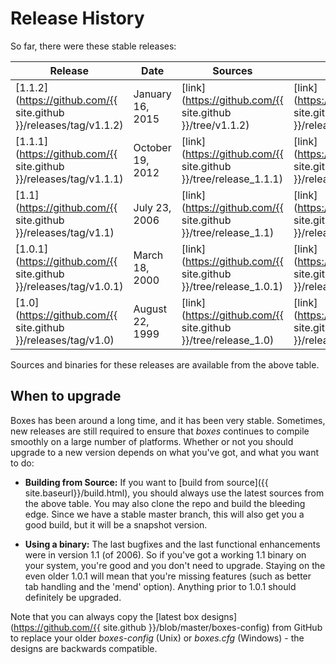 # Release History

So far, there were these stable releases:

Release | Date           | Sources                                                         | Binaries
------- | -------------- | --------------------------------------------------------------- | -----------
[1.1.2](https://github.com/{{ site.github }}/releases/tag/v1.1.2) | January 16, 2015 | [link](https://github.com/{{ site.github }}/tree/v1.1.2)        | [link](https://github.com/{{ site.github }}/releases/tag/v1.1.2)
[1.1.1](https://github.com/{{ site.github }}/releases/tag/v1.1.1) | October 19, 2012 | [link](https://github.com/{{ site.github }}/tree/release_1.1.1) | [link](https://github.com/{{ site.github }}/releases/tag/v1.1.1)
[1.1](https://github.com/{{ site.github }}/releases/tag/v1.1)     | July 23, 2006    | [link](https://github.com/{{ site.github }}/tree/release_1.1)   | [link](https://github.com/{{ site.github }}/releases/tag/v1.1)
[1.0.1](https://github.com/{{ site.github }}/releases/tag/v1.0.1) | March 18, 2000   | [link](https://github.com/{{ site.github }}/tree/release_1.0.1) | [link](https://github.com/{{ site.github }}/releases/tag/v1.0.1)
[1.0](https://github.com/{{ site.github }}/releases/tag/v1.0)     | August 22, 1999  | [link](https://github.com/{{ site.github }}/tree/release_1.0)   | [link](https://github.com/{{ site.github }}/releases/tag/v1.0)

Sources and binaries for these releases are available from the above table.

## When to upgrade

Boxes has been around a long time, and it has been very stable. Sometimes, new releases are still required to ensure that *boxes* continues to compile smoothly on a large number of platforms. Whether or not you should upgrade to a new version depends on what you've got, and what you want to do:

- **Building from Source:** If you want to [build from source]({{ site.baseurl}}/build.html), you should always use the latest sources from the above table. You may also clone the repo and build the bleeding edge. Since we have a stable master branch, this will also get you a good build, but it will be a snapshot version.

- **Using a binary:** The last bugfixes and the last functional enhancements were in version 1.1 (of 2006). So if you've got a working 1.1 binary on your system, you're good and you don't need to upgrade. Staying on the even older 1.0.1 will mean that you're missing features (such as better tab handling and the 'mend' option). Anything prior to 1.0.1 should definitely be upgraded.

Note that you can always copy the [latest box designs](https://github.com/{{ site.github }}/blob/master/boxes-config) from GitHub to replace your older *boxes-config* (Unix) or *boxes.cfg* (Windows) - the designs are backwards compatible.
